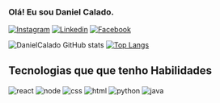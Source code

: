 ### Olá! Eu sou Daniel Calado.

[![Instagram](https://img.shields.io/badge/Instagram-E4405F?style=for-the-badge&logo=instagram&logoColor=white)](https://instagram.com/danielcalado_97?utm_source=qr&igshid=MzNINGNkZWQ4Mg%3D%3D)
[![Linkedin](https://img.shields.io/badge/LinkedIn-0077B5?style=for-the-badge&logo=linkedin&logoColor=white)](https://br.linkedin.com/in/daniel-calado-a1950a159)
[![Facebook](https://img.shields.io/badge/Facebook-1877F2?style=for-the-badge&logo=facebook&logoColor=white)](https://www.facebook.com/daniel.calado.925)

![DanielCalado GitHub stats](https://github-readme-stats.vercel.app/api?username=danielcalado&show_icons=true&theme=dracula)
[![Top Langs](https://github-readme-stats.vercel.app/api/top-langs/?username=danielcalado&layout=compact)](https://github.com/anuraghazra/github-readme-stats)

## Tecnologias que que tenho Habilidades

<div style="display:inline_block">
  <img align="center" alt="react" src="https://img.shields.io/badge/React-20232A?style=for-the-badge&logo=react&logoColor=61DAFB"/>
  <img align="center" alt="node" src="https://img.shields.io/badge/Node.js-43853D?style=for-the-badge&logo=node.js&logoColor=white"/>
  <img align="center" alt="css" src="https://img.shields.io/badge/CSS3-1572B6?style=for-the-badge&logo=css3&logoColor=white"/>
  <img align="center" alt="html" src="https://img.shields.io/badge/HTML5-E34F26?style=for-the-badge&logo=html5&logoColor=white"/>
  <img align="center" alt="python" src="https://img.shields.io/badge/Python-14354C?style=for-the-badge&logo=python&logoColor=white"/>
  <img align="center" alt="java" src="https://img.shields.io/badge/Java-ED8B00?style=for-the-badge&logo=openjdk&logoColor=white"/>
</div>
